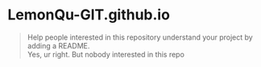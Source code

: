 # LemonQu-GIT.github.io
> Help people interested in this repository understand your project by adding a README.   
Yes, ur right. But nobody interested in this repo
